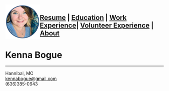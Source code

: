<img src="Kenna.png" align="left" width="110" height="110" >

## **[Resume](README.md) | [Education](education.md) | [Work Experience](experience.md)| [Volunteer Experience](volunteer.md) | [About](about.md)**

# Kenna Bogue
---------

Hannibal, MO         
kennabogue@gmail.com         
(636)385-0643

